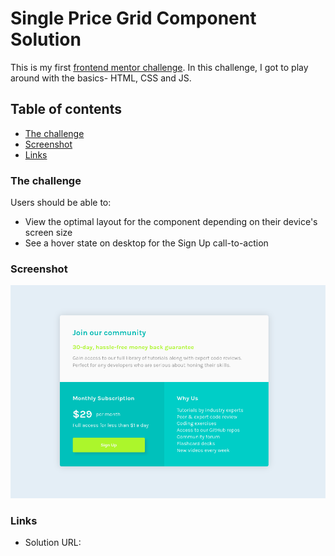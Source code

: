 # Single Price Grid Component Solution

This is my first [frontend mentor challenge](https://www.frontendmentor.io/challenges/single-price-grid-component-5ce41129d0ff452fec5abbbc). In this challenge, I got to play around with the basics- HTML, CSS and JS.

## Table of contents

- [The challenge](#the-challenge)
- [Screenshot](#screenshot)
- [Links](#links)

### The challenge

Users should be able to:

- View the optimal layout for the component depending on their device's screen size
- See a hover state on desktop for the Sign Up call-to-action

### Screenshot

![Screenshot](images/Screenshot.png)

### Links

- Solution URL: 




